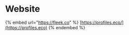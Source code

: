# Website

{% embed url="https://fleek.co" %}
[https://profiles.eco/](https://profiles.eco)
{% endembed %}
